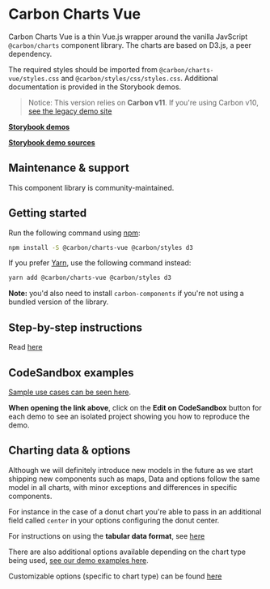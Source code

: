 # Carbon Charts Vue

Carbon Charts Vue is a thin Vue.js wrapper around the vanilla JavScript `@carbon/charts` component library. The charts are based on D3.js, a peer dependency.

The required styles should be imported from `@carbon/charts-vue/styles.css` and `@carbon/styles/css/styles.css`. Additional documentation is provided in the Storybook demos.

> Notice: This version relies on **Carbon v11**. If you're using Carbon v10, [see the legacy demo site](https://carbon-charts-0x.netlify.app)

**[Storybook demos](https://carbon-design-system.github.io/carbon-charts/vue)**

**[Storybook demo sources](https://github.com/carbon-design-system/carbon-charts/tree/master/packages/core/demo/data)**

## Maintenance & support

This component library is community-maintained.

## Getting started

Run the following command using [npm](https://www.npmjs.com/):

```bash
npm install -S @carbon/charts-vue @carbon/styles d3
```

If you prefer [Yarn](https://yarnpkg.com/en/), use the following command
instead:

```bash
yarn add @carbon/charts-vue @carbon/styles d3
```

**Note:** you'd also need to install `carbon-components` if you're not using a bundled version of the library.

## Step-by-step instructions

Read [here](https://carbon-design-system.github.io/carbon-charts/?path=/story/docs-getting-started--vue)

## CodeSandbox examples

[Sample use cases can be seen here](https://carbon-design-system.github.io/carbon-charts/vue).

**When opening the link above**, click on the **Edit on CodeSandbox** button for each demo to see an isolated project showing you how to reproduce the demo.

## Charting data & options

Although we will definitely introduce new models in the future as we start shipping new components such as maps, Data and options follow the same model in all charts, with minor exceptions and differences in specific components.

For instance in the case of a donut chart you're able to pass in an additional field called `center` in your options configuring the donut center.

For instructions on using the **tabular data format**, see [here](https://carbon-design-system.github.io/carbon-charts/?path=/story/docs-tutorials--tabular-data-format)

There are also additional options available depending on the chart type being used, [see our demo examples here](https://github.com/carbon-design-system/carbon-charts/tree/master/packages/core/demo/data).

Customizable options (specific to chart type) can be found [here](https://carbon-design-system.github.io/carbon-charts/documentation/modules/_interfaces_charts_.html)
